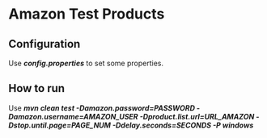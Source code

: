 Amazon Test Products
====================

Configuration
-------------
Use ***config.properties*** to set some properties.

How to run
----------
Use ***mvn clean test -Damazon.password=PASSWORD -Damazon.username=AMAZON_USER
                      -Dproduct.list.url=URL_AMAZON -Dstop.until.page=PAGE_NUM 
                      -Ddelay.seconds=SECONDS -P windows***

